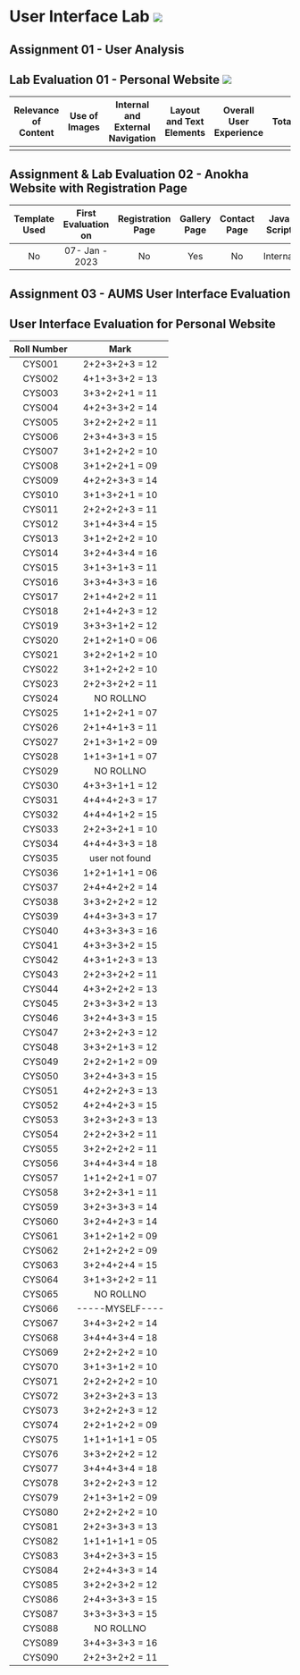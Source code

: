 # User Interface Lab ![](https://img.shields.io/badge/-Live-brightgreen)

## Assignment 01 - User Analysis 

## Lab Evaluation 01 - Personal Website ![](https://img.shields.io/badge/-Completed-brightgreen)

| Relevance of Content | Use of Images | Internal and External Navigation | Layout and Text Elements | Overall User Experience | Total | 
|:--------------------:|:-------------:|:--------------------------------:|:------------------------:|:-----------------------:|:-----:|
|                    |       |                   |                      |                  |     |

## Assignment & Lab Evaluation 02 - Anokha Website with Registration Page

| Template Used | First Evaluation on |  Registration Page | Gallery Page | Contact Page | Java Script | Style Guide | Best Practices | 
|:-------------:|:-------------------:|:------------------:|:------------:|:------------:|:-----------:|:-----------:|:--------------:|
|    No         |   07- Jan - 2023    |       No          |      Yes     |     No       |   Internal  |     No       |     No         |

## Assignment 03 - AUMS User Interface Evaluation

## User Interface Evaluation for Personal Website

| Roll Number |    Mark         |
|:-----------:|:---------------:|
|  CYS001      | 2+2+3+2+3 = 12 | 
|  CYS002      | 4+1+3+3+2 = 13 |
|  CYS003      | 3+3+2+2+1 = 11 |
|  CYS004      | 4+2+3+3+2 = 14 |
|  CYS005      | 3+2+2+2+2 = 11 |
|  CYS006      | 2+3+4+3+3 = 15 |
|  CYS007      | 3+1+2+2+2 = 10 | 
|  CYS008      | 3+1+2+2+1 = 09 |
|  CYS009      | 4+2+2+3+3 = 14 |
|  CYS010      | 3+1+3+2+1 = 10 |
|  CYS011      | 2+2+2+2+3 = 11 |
|  CYS012      | 3+1+4+3+4 = 15 |
|  CYS013      | 3+1+2+2+2 = 10 |
|  CYS014      | 3+2+4+3+4 = 16 |
|  CYS015      | 3+1+3+1+3 = 11 |
|  CYS016      | 3+3+4+3+3 = 16 |
|  CYS017      | 2+1+4+2+2 = 11 |
|  CYS018      | 2+1+4+2+3 = 12 |
|  CYS019      | 3+3+3+1+2 = 12 |
|  CYS020      | 2+1+2+1+0 = 06 |
|  CYS021      | 3+2+2+1+2 = 10 |
|  CYS022      | 3+1+2+2+2 = 10 |
|  CYS023      | 2+2+3+2+2 = 11 | 
|  CYS024      |    NO ROLLNO   |
|  CYS025      | 1+1+2+2+1 = 07 |
|  CYS026      | 2+1+4+1+3 = 11 |
|  CYS027      | 2+1+3+1+2 = 09 |
|  CYS028      | 1+1+3+1+1 = 07 |
|  CYS029      |   NO ROLLNO    |
|  CYS030      | 4+3+3+1+1 = 12 |
|  CYS031      | 4+4+4+2+3 = 17 |
|  CYS032      | 4+4+4+1+2 = 15 |
|  CYS033      | 2+2+3+2+1 = 10 |
|  CYS034      | 4+4+4+3+3 = 18 |
|  CYS035      | user not found |
|  CYS036      | 1+2+1+1+1 = 06 |
|  CYS037      | 2+4+4+2+2 = 14 |
|  CYS038      | 3+3+2+2+2 = 12 |
|  CYS039      | 4+4+3+3+3 = 17 |
|  CYS040      | 4+3+3+3+3 = 16 | 
|  CYS041      | 4+3+3+3+2 = 15 |
|  CYS042      | 4+3+1+2+3 = 13 |
|  CYS043      | 2+2+3+2+2 = 11 | 
|  CYS044      | 4+3+2+2+2 = 13 |
|  CYS045      | 2+3+3+3+2 = 13 | 
|  CYS046      | 3+2+4+3+3 = 15 | 
|  CYS047      | 2+3+2+2+3 = 12 | 
|  CYS048      | 3+3+2+1+3 = 12 |
|  CYS049      | 2+2+2+1+2 = 09 |
|  CYS050      | 3+2+4+3+3 = 15 | 
|  CYS051      | 4+2+2+2+3 = 13 |
|  CYS052      | 4+2+4+2+3 = 15 | 
|  CYS053      | 3+2+3+2+3 = 13 |
|  CYS054      | 2+2+2+3+2 = 11 |
|  CYS055      | 3+2+2+2+2 = 11 |
|  CYS056      | 3+4+4+3+4 = 18 |
|  CYS057      | 1+1+2+2+1 = 07 | 
|  CYS058      | 3+2+2+3+1 = 11 |
|  CYS059      | 3+2+3+3+3 = 14 |
|  CYS060      | 3+2+4+2+3 = 14 | 
|  CYS061      | 3+1+2+1+2 = 09 |
|  CYS062      | 2+1+2+2+2 = 09 |
|  CYS063      | 3+2+4+2+4 = 15 |
|  CYS064      | 3+1+3+2+2 = 11 | 
|  CYS065      |   NO ROLLNO    |
|  CYS066      | -----MYSELF----| 
|  CYS067      | 3+4+3+2+2 = 14 |
|  CYS068      | 3+4+4+3+4 = 18 |
|  CYS069      | 2+2+2+2+2 = 10 | 
|  CYS070      | 3+1+3+1+2 = 10 |
|  CYS071      | 2+2+2+2+2 = 10 |
|  CYS072      | 3+2+3+2+3 = 13 |
|  CYS073      | 3+2+2+2+3 = 12 | 
|  CYS074      | 2+2+1+2+2 = 09 |
|  CYS075      | 1+1+1+1+1 = 05 |
|  CYS076      | 3+3+2+2+2 = 12 | 
|  CYS077      | 3+4+4+3+4 = 18 |
|  CYS078      | 3+2+2+2+3 = 12 |
|  CYS079      | 2+1+3+1+2 = 09 |
|  CYS080      | 2+2+2+2+2 = 10 |
|  CYS081      | 2+2+3+3+3 = 13 |
|  CYS082      | 1+1+1+1+1 = 05 |
|  CYS083      | 3+4+2+3+3 = 15 |
|  CYS084      | 2+2+4+3+3 = 14 |
|  CYS085      | 3+2+2+3+2 = 12 |
|  CYS086      | 2+4+3+3+3 = 15 | 
|  CYS087      | 3+3+3+3+3 = 15 |
|  CYS088      | NO ROLLNO      |
|  CYS089      | 3+4+3+3+3 = 16 |
|  CYS090      | 2+2+3+2+2 = 11 | 

